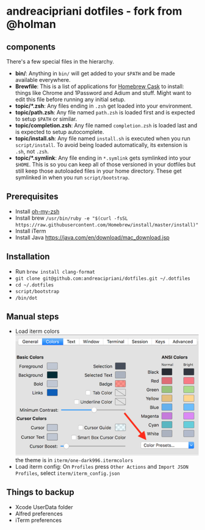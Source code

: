 # andreacipriani dotfiles - fork from @holman

## components

There's a few special files in the hierarchy.

- **bin/**: Anything in `bin/` will get added to your `$PATH` and be made
  available everywhere.
- **Brewfile**: This is a list of applications for [Homebrew Cask](https://caskroom.github.io) to install: things like Chrome and 1Password and Adium and stuff. Might want to edit this file before running any initial setup.
- **topic/\*.zsh**: Any files ending in `.zsh` get loaded into your
  environment.
- **topic/path.zsh**: Any file named `path.zsh` is loaded first and is
  expected to setup `$PATH` or similar.
- **topic/completion.zsh**: Any file named `completion.zsh` is loaded
  last and is expected to setup autocomplete.
- **topic/install.sh**: Any file named `install.sh` is executed when you run `script/install`. To avoid being loaded automatically, its extension is `.sh`, not `.zsh`.
- **topic/\*.symlink**: Any file ending in `*.symlink` gets symlinked into
  your `$HOME`. This is so you can keep all of those versioned in your dotfiles
  but still keep those autoloaded files in your home directory. These get
  symlinked in when you run `script/bootstrap`.

## Prerequisites

- Install [oh-my-zsh](https://github.com/robbyrussell/oh-my-zsh)
- Install brew `/usr/bin/ruby -e "$(curl -fsSL https://raw.githubusercontent.com/Homebrew/install/master/install)"`
- Install iTerm
- Install Java https://java.com/en/download/mac_download.jsp

## Installation

- Run `brew install clang-format`
- `git clone git@github.com:andreacipriani/dotfiles.git ~/.dotfiles`
- `cd ~/.dotfiles`
- `script/bootstrap`
- `/bin/dot`

## Manual steps

- Load iterm colors ![iterm colors](documentation/img/iterm-load-colors.png) the theme is in `iterm/one-dark996.itermcolors`
- Load iterm config: On `Profiles` press `Other Actions` and `Import JSON Profiles`, select `iterm/iterm_config.json`

## Things to backup

- Xcode UserData folder
- Alfred preferences
- iTerm preferences
